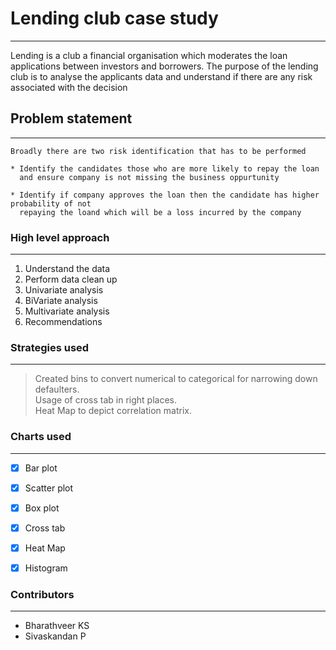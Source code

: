 # Lending club case study 
---
Lending is a club a financial organisation which moderates the loan applications between investors and borrowers. The purpose of the lending club is to
analyse the applicants data and understand if there are any risk associated with the decision

## Problem statement
---
```
Broadly there are two risk identification that has to be performed 

* Identify the candidates those who are more likely to repay the loan 
  and ensure company is not missing the business oppurtunity 
  
* Identify if company approves the loan then the candidate has higher probability of not 
  repaying the loand which will be a loss incurred by the company 
```

### High level approach 
---
1. Understand the data
2. Perform data clean up
3. Univariate analysis
4. BiVariate analysis
6. Multivariate analysis
7. Recommendations

### Strategies used 
---
> Created bins to convert numerical to categorical for narrowing down defaulters.  
> Usage of cross tab in right places.  
> Heat Map to depict correlation matrix.  


### Charts used 
---
- [x] Bar plot
- [x] Scatter plot
- [x] Box plot
- [x] Cross tab
- [x] Heat Map
- [x] Histogram


### Contributors 
---
- Bharathveer KS
- Sivaskandan P 






